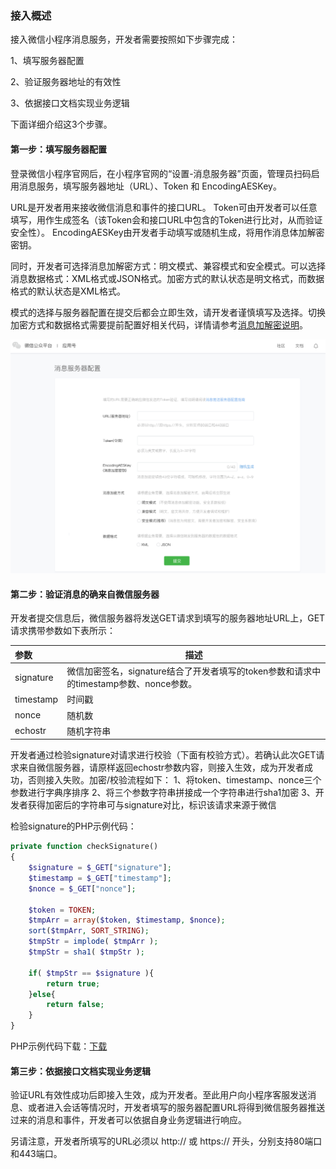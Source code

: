 ### 接入概述

接入微信小程序消息服务，开发者需要按照如下步骤完成：

1、填写服务器配置

2、验证服务器地址的有效性

3、依据接口文档实现业务逻辑

下面详细介绍这3个步骤。

#### 第一步：填写服务器配置

登录微信小程序官网后，在小程序官网的“设置-消息服务器”页面，管理员扫码启用消息服务，填写服务器地址（URL）、Token 和 EncodingAESKey。

URL是开发者用来接收微信消息和事件的接口URL。
Token可由开发者可以任意填写，用作生成签名（该Token会和接口URL中包含的Token进行比对，从而验证安全性）。
EncodingAESKey由开发者手动填写或随机生成，将用作消息体加解密密钥。

同时，开发者可选择消息加解密方式：明文模式、兼容模式和安全模式。可以选择消息数据格式：XML格式或JSON格式。加密方式的默认状态是明文格式，而数据格式的默认状态是XML格式。

模式的选择与服务器配置在提交后都会立即生效，请开发者谨慎填写及选择。切换加密方式和数据格式需要提前配置好相关代码，详情请参考[消息加解密说明](https://open.weixin.qq.com/cgi-bin/showdocument?action=dir_list&t=resource/res_list&verify=1&id=open1419318479&token=&lang=zh_CN)。


![填写服务器配置](../../image/callback_help.png)

#### 第二步：验证消息的确来自微信服务器

开发者提交信息后，微信服务器将发送GET请求到填写的服务器地址URL上，GET请求携带参数如下表所示：

| 参数 | 描述|
| :---------  | --------------------- |
|signature      | 微信加密签名，signature结合了开发者填写的token参数和请求中的timestamp参数、nonce参数。|
|timestamp      | 时间戳 |
| nonce         | 随机数 |
| echostr       |随机字符串|


开发者通过检验signature对请求进行校验（下面有校验方式）。若确认此次GET请求来自微信服务器，请原样返回echostr参数内容，则接入生效，成为开发者成功，否则接入失败。加密/校验流程如下：
1、将token、timestamp、nonce三个参数进行字典序排序
2、将三个参数字符串拼接成一个字符串进行sha1加密
3、开发者获得加密后的字符串可与signature对比，标识该请求来源于微信

检验signature的PHP示例代码：

```php
private function checkSignature()
{
	$signature = $_GET["signature"];
	$timestamp = $_GET["timestamp"];
	$nonce = $_GET["nonce"];

	$token = TOKEN;
	$tmpArr = array($token, $timestamp, $nonce);
	sort($tmpArr, SORT_STRING);
	$tmpStr = implode( $tmpArr );
	$tmpStr = sha1( $tmpStr );

	if( $tmpStr == $signature ){
		return true;
	}else{
		return false;
	}
}

```

PHP示例代码下载：[下载](https://wximg.gtimg.com/shake_tv/mpwiki/cryptoDemo.zip)

#### 第三步：依据接口文档实现业务逻辑

验证URL有效性成功后即接入生效，成为开发者。至此用户向小程序客服发送消息、或者进入会话等情况时，开发者填写的服务器配置URL将得到微信服务器推送过来的消息和事件，开发者可以依据自身业务逻辑进行响应。

另请注意，开发者所填写的URL必须以 http:// 或 https:// 开头，分别支持80端口和443端口。
